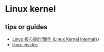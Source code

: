 # Linux kernel

## tips or guides

* [Linux 核心設計/實作 (Linux Kernel Internals)](http://wiki.csie.ncku.edu.tw/linux/schedule)
* [linux-insides](https://0xax.gitbooks.io/linux-insides/content/)